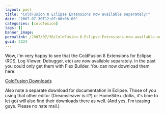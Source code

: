 ```yaml
---
layout: post
title: "ColdFusion 8 Eclipse Extensions now available separately!"
date: "2007-07-30T12:07:00+06:00"
categories: [coldfusion]
tags: []
banner_image: 
permalink: /2007/07/30/ColdFusion-8-Eclipse-Extensions-now-available-separately
guid: 2234
---
```


Wow, I'm very happy to see that the ColdFusion 8 Extensions for Eclipse (RDS, Log Viewer, Debugger, etc) are now available separately. In the past you could only get them with Flex Builder. You can now download them here:

<a href="http://www.adobe.com/support/coldfusion/downloads.html">ColdFusion Downloads</a>

Also note a separate download for documentation in Eclipse. Those of you using that other editor (Dreamsleaver is it?) or HomeSite+ (folks, it's time to let go) will also find their downloads there as well. (And yes, I'm teasing guys. Please no  hate mail.)